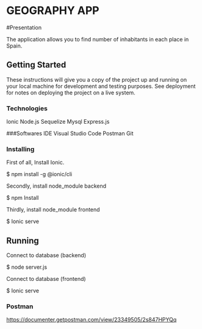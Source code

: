 # GEOGRAPHY APP

#Presentation

The application allows you to find number of inhabitants in each place in Spain.

## Getting Started

These instructions will give you a copy of the project up and running on
your local machine for development and testing purposes. See deployment
for notes on deploying the project on a live system.

### Technologies
Ionic
Node.js
Sequelize
Mysql
Express.js

###Softwares
IDE  Visual Studio Code
Postman
Git

### Installing

First of all, Install Ionic.
 
$ npm install -g @ionic/cli

Secondly, install node_module backend

$ npm Install

Thirdly, install node_module frontend

$ Ionic serve

## Running 

Connect to database (backend)

$ node server.js

Connect to database (frontend)

$ Ionic serve


### Postman

https://documenter.getpostman.com/view/23349505/2s847HPYQq
